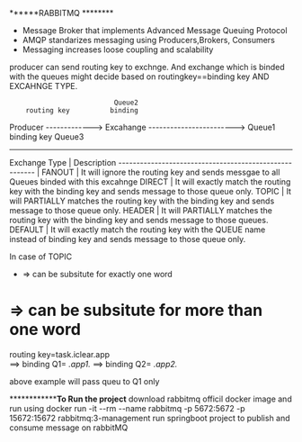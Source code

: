 ******RABBITMQ ********
* Message Broker that implements Advanced Message Queuing Protocol
* AMQP standarizes messaging using Producers,Brokers, Consumers
* Messaging increases loose coupling and scalability


producer can send routing key to exchnge. And exchange which is binded with the queues might decide based on routingkey==binding key AND EXCAHNGE TYPE.


						      Queue2
	    routing key		     binding 
Producer  -------------> Excahange  ------------------------>   Queue1 
			 	     binding key
						      Queue3


-------------------------------------------------------
Exchange Type   | Description
-------------------------------------------------------		|
FANOUT		| It will ignore the routing key and sends messgae to all Queues binded with this excahnge
DIRECT		| It will exactly match the routing key with the binding key and sends message to those queue only.
TOPIC		| It will PARTIALLY matches the routing key with the binding key and sends message to those queue only.
HEADER		| It will PARTIALLY matches the routing key with the binding key and sends message to those queues.
DEFAULT		| It will exactly match the routing key with the QUEUE name instead of binding key and sends message to those queue only.

In case of TOPIC
* => can be subsitute for exactly one word
# => can be subsitute for more than one word

routing key=task.iclear.app   
	==> binding Q1= *.app1.*
	==> binding Q2= *.app2.*

above example will pass queu to Q1 only	


****************************************To Run the project****************************
download rabbitmq officil docker image and run using
  docker run -it --rm --name rabbitmq -p 5672:5672 -p 15672:15672 rabbitmq:3-management
run springboot project to publish and consume message on rabbitMQ

